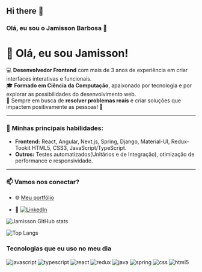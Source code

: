 ## Hi there 👋

### Olá, eu sou o Jamisson Barbosa 👋

# 👋 Olá, eu sou Jamisson!

💻 **Desenvolvedor Frontend** com mais de 3 anos de experiência em criar interfaces interativas e funcionais.  
🎓 **Formado em Ciência da Computação**, apaixonado por tecnologia e por explorar as possibilidades do desenvolvimento web.  
🎯 Sempre em busca de **resolver problemas reais** e criar soluções que impactem positivamente as pessoas! 🚀  

---

### 🚀 **Minhas principais habilidades:**
- **Frontend:** React, Angular, Next.js, Spring, Django, Material-UI, Redux-Tookit HTML5, CSS3, JavaScript/TypeScript.
- **Outros:** Testes automatizados(Unitários e de Integração), otimização de performance e responsividade.  

---

### 📫 **Vamos nos conectar?**
- 🌐 [Meu portfólio](https://github.com/JamissonBarbosa/course-manager)

- 💼 [![LinkedIn](https://img.shields.io/badge/LinkedIn-0077B5?style=for-the-badge&logo=linkedin&logoColor=white)](https://www.linkedin.com/in/jamisson-barbosa-silva/)

![Jamisson GitHub stats](https://github-readme-stats.vercel.app/api?username=JamissonBarbosa&show_icons=true&theme=dracula)

![Top Langs](https://github-readme-stats.vercel.app/api/top-langs/?username=JamissonBarbosa&hide_progress=true)

### Tecnologias que eu uso no meu dia

<div style="display: inline_block">
<img align="center" alt="javascript" src="https://img.shields.io/badge/JavaScript-323330?style=for-the-badge&logo=javascript&logoColor=F7DF1E"/>
<img align="center" alt="typescript" src="https://img.shields.io/badge/TypeScript-007ACC?style=for-the-badge&logo=typescript&logoColor=white"/>
<img align="center" alt="react" src="https://img.shields.io/badge/React-20232A?style=for-the-badge&logo=react&logoColor=61DAFB"/>
<img align="center" alt="redux" src="https://img.shields.io/badge/Redux-593D88?style=for-the-badge&logo=redux&logoColor=white"/>
<img align="center" alt="java" src="https://img.shields.io/badge/Java-ED8B00?style=for-the-badge&logo=openjdk&logoColor=white"/>
<img align="center" alt="spring" src="https://img.shields.io/badge/Spring-6DB33F?style=for-the-badge&logo=spring&logoColor=white"/>
<img align="center" alt="css" src="https://img.shields.io/badge/CSS3-1572B6?style=for-the-badge&logo=css3&logoColor=white"/>
  <img align="center" alt="html5" src="https://img.shields.io/badge/HTML5-E34F26?style=for-the-badge&logo=html5&logoColor=white"/>
</div>


